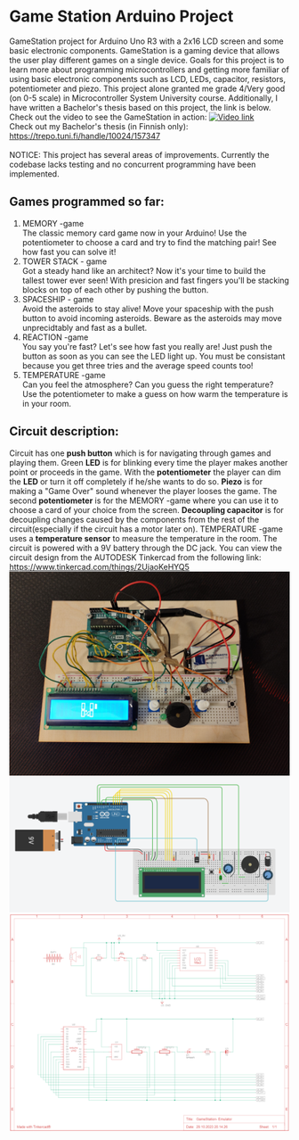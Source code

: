 # Game Station Arduino Project

GameStation project for Arduino Uno R3 with a 2x16 LCD screen and some basic electronic components.
GameStation is a gaming device that allows the user play different games on a single device.
Goals for this project is to learn more about programming microcontrollers and getting
more familiar of using basic electronic components such as LCD, LEDs, capacitor, resistors, potentiometer
and piezo. This project alone granted me grade 4/Very good (on 0-5 scale) in Microcontroller System University course.
Additionally, I have written a Bachelor's thesis based on this project, the link is below. <br>
Check out the video to see the GameStation in action: [![Video link](https://img.youtube.com/vi/sNhcjjXW0VE/default.jpg )](https://www.youtube.com/watch?v=sNhcjjXW0VE&ab_channel=JyriMäättä)<br>
Check out my Bachelor's thesis (in Finnish only): https://trepo.tuni.fi/handle/10024/157347<br><br>
NOTICE: This project has several areas of improvements. Currently the codebase lacks testing and no concurrent programming have been implemented.<br>
## Games programmed so far:
1. MEMORY -game<br>
The classic memory card game now in your Arduino! Use the potentiometer to choose a card
and try to find the matching pair! See how fast you can solve it!
2. TOWER STACK - game<br>
Got a steady hand like an architect? Now it's your time to build the tallest tower ever seen!
With presicion and fast fingers you'll be stacking blocks on top of each other by pushing
the button.
3. SPACESHIP - game<br>
Avoid the asteroids to stay alive! Move your spaceship with the push button to avoid
incoming asteroids. Beware as the asteroids may move unprecidtably and fast as a bullet.
4. REACTION -game<br>
You say you're fast? Let's see how fast you really are! Just push the button as soon
as you can see the LED light up. You must be consistant because you get three tries
and the average speed counts too!
5. TEMPERATURE -game<br>
Can you feel the atmosphere? Can you guess the right temperature? Use the potentiometer to
make a guess on how warm the temperature is in your room.
## Circuit description:
Circuit has one **push button** which is for navigating through games and playing them.
Green **LED** is for blinking every time the player makes another point or proceeds in the game. With the **potentiometer**
the player can dim the **LED** or turn it off completely if he/she wants to do so.
**Piezo** is for making a "Game Over" sound whenever the player looses the game.
The second **potentiometer** is for the MEMORY -game where you can use it to choose
a card of your choice from the screen. **Decoupling capacitor** is for decoupling
changes caused by the components from the rest of the circuit(especially if the circuit has a motor later on). 
TEMPERATURE -game uses a **temperature sensor** to measure the temperature in the room.
The circuit is powered with a 9V battery through the DC jack.
You can view the circuit design from the AUTODESK Tinkercad from the following link:
https://www.tinkercad.com/things/2UjaoKeHYQ5
![GameStation](https://github.com/Jyppara/Game_Station_Arduino_Project/blob/main/Simulation%20pictures/GameStation.jpg)
![GameStation wiring](https://github.com/Jyppara/Game_Station_Arduino_Project/blob/main/Simulation%20pictures/GameStation-%20Emulator.png)
![GameStation schematic](https://github.com/Jyppara/Game_Station_Arduino_Project/blob/main/Simulation%20pictures/GameStation-%20Emulator_schematic.PNG)
